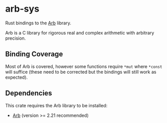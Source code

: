 # arb-sys

Rust bindings to the [Arb](https://arblib.org) library.

Arb is a C library for rigorous real and complex arithmetic with arbitrary precision.

## Binding Coverage

Most of Arb is covered, however some functions require `*mut` where `*const` will suffice (these need to be corrected but the bindings will still work as expected).

## Dependencies

This crate requires the Arb library to be installed:

  * [Arb](https://arblib.org) (version >= 2.21 recommended)
